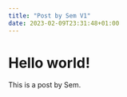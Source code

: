 ```yaml
---
title: "Post by Sem V1"
date: 2023-02-09T23:31:48+01:00
---
```


# Hello world!

This is a post by Sem.
